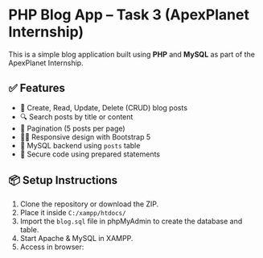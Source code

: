 # PHP Blog App – Task 3 (ApexPlanet Internship)

This is a simple blog application built using **PHP** and **MySQL** as part of the ApexPlanet Internship.

## ✅ Features

- 📝 Create, Read, Update, Delete (CRUD) blog posts
- 🔍 Search posts by title or content
- 📄 Pagination (5 posts per page)
- 👨‍💻 Responsive design with Bootstrap 5
- 💾 MySQL backend using `posts` table
- 🔐 Secure code using prepared statements

## 📦 Setup Instructions

1. Clone the repository or download the ZIP.
2. Place it inside `C:/xampp/htdocs/`
3. Import the `blog.sql` file in phpMyAdmin to create the database and table.
4. Start Apache & MySQL in XAMPP.
5. Access in browser:  
